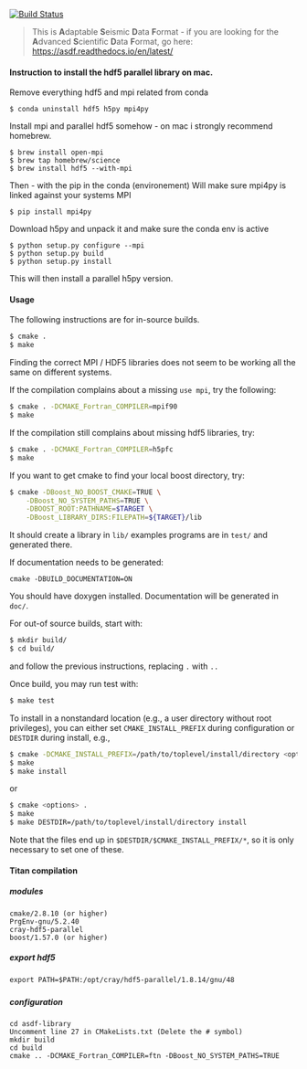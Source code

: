 
[![Build Status](https://travis-ci.org/SeismicData/asdf-library.svg)](https://travis-ci.org/SeismicData/asdf-library)


> This is **A**daptable **S**eismic **D**ata **F**ormat - if you are looking for the **A**dvanced **S**cientific **D**ata **F**ormat, go here: https://asdf.readthedocs.io/en/latest/



#### Instruction to install the hdf5 parallel library on mac.

Remove everything hdf5 and mpi related from conda

```
$ conda uninstall hdf5 h5py mpi4py
```
Install mpi and parallel hdf5 somehow - on mac i strongly recommend homebrew.

```
$ brew install open-mpi
$ brew tap homebrew/science
$ brew install hdf5 --with-mpi
```

Then - with the pip in the conda (environement)
Will make sure mpi4py is linked against your systems MPI

```
$ pip install mpi4py
```

Download h5py and unpack it and make sure the conda env is active

```
$ python setup.py configure --mpi
$ python setup.py build
$ python setup.py install
```

This will then install a parallel h5py version.

#### Usage

The following instructions are for in-source builds.

```bash
$ cmake .
$ make
```

Finding the correct MPI / HDF5 libraries does not seem to be working all the
same on different systems.

If the compilation complains about a missing ``use mpi``, try the following:

```bash
$ cmake . -DCMAKE_Fortran_COMPILER=mpif90
$ make
```

If the compilation still complains about missing hdf5 libraries, try:

```bash
$ cmake . -DCMAKE_Fortran_COMPILER=h5pfc
$ make
```

If you want to get cmake to find your local boost directory, try:

```bash
$ cmake -DBoost_NO_BOOST_CMAKE=TRUE \
    -DBoost_NO_SYSTEM_PATHS=TRUE \
    -DBOOST_ROOT:PATHNAME=$TARGET \
    -DBoost_LIBRARY_DIRS:FILEPATH=${TARGET}/lib
```

It should create a library in ``lib/``
examples programs are in ``test/`` and generated there.

If documentation needs to be generated:
```
cmake -DBUILD_DOCUMENTATION=ON
```
You should have doxygen installed. Documentation will be generated in ``doc/``.

For out-of source builds, start with:
```bash
$ mkdir build/
$ cd build/
```

and follow the previous instructions, replacing ``.`` with ``..``

Once build, you may run test with:
```bash
$ make test
```

To install in a nonstandard location (e.g., a user directory without root
privileges), you can either set ``CMAKE_INSTALL_PREFIX`` during configuration
or ``DESTDIR`` during install, e.g.,

```bash
$ cmake -DCMAKE_INSTALL_PREFIX=/path/to/toplevel/install/directory <options> .
$ make
$ make install
```
or
```bash
$ cmake <options> .
$ make
$ make DESTDIR=/path/to/toplevel/install/directory install
```

Note that the files end up in ``$DESTDIR/$CMAKE_INSTALL_PREFIX/*``, so it is
only necessary to set one of these.


#### Titan compilation

##### modules
```
cmake/2.8.10 (or higher)
PrgEnv-gnu/5.2.40
cray-hdf5-parallel
boost/1.57.0 (or higher)
```
##### export hdf5
```
export PATH=$PATH:/opt/cray/hdf5-parallel/1.8.14/gnu/48
```
#####

##### configuration

```
cd asdf-library
Uncomment line 27 in CMakeLists.txt (Delete the # symbol)
mkdir build
cd build
cmake .. -DCMAKE_Fortran_COMPILER=ftn -DBoost_NO_SYSTEM_PATHS=TRUE
```
